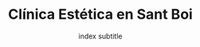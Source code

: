 ---
layout: pages/_landing1.njk
permalink: /
metaTitle: Clínica Estética en Sant Boi | Especialistas en Belleza y Salud
metaDescription: Descubre la mejor clínica estética en Sant Boi. Ofrecemos tratamientos faciales, corporales, y cirugía estética con resultados excepcionales. ¡Reserva tu consulta hoy!
metaKeywords: clínica estética Sant Boi, tratamientos faciales Sant Boi, cirugía estética Sant Boi, medicina estética Sant Boi, rejuvenecimiento facial, liposucción, botox, belleza y salud
metaRobots: index, follow
title: Clínica Estética en Sant Boi
hero_title: Tu clínica estética en Sant Boi
hero_description:  ¿Buscas mejorar tu apariencia? Somos los especialistas que necesitas

hero_description2:  La especialización en tratamientos estéticos y de belleza, conlleva un conocimiento extraordinario en la materia

hero_btn: CONSULTA ONLINE
introbenefits_title: Somos especialistas
introbenefits_subtitle: ¿Tienes algún problema estético?

introbenefits_1title: Tratamientos Faciales

introbenefits_1description: Realizamos tratamientos faciales personalizados, desde limpieza profunda hasta rejuvenecimiento facial, utilizando técnicas avanzadas y productos de alta calidad.

introbenefits_2title: Cirugía Estética
introbenefits_2description: ¿Estás pensando en someterte a una cirugía estética? Nos especializamos en una amplia gama de procedimientos quirúrgicos, asegurando resultados naturales y seguros.

introbenefits_3title: Tratamientos Corporales

introbenefits_3description: Ofrecemos tratamientos corporales para moldear y tonificar tu cuerpo, incluyendo liposucción, tratamientos reductores y masajes terapéuticos.


introbenefits_4title: Medicina Estética
introbenefits_4description: Aplicamos técnicas de medicina estética como rellenos dérmicos, botox y mesoterapia para mejorar tu apariencia sin necesidad de cirugía.

whytitle1_title: BIENVENIDOS A CLÍNICA ESTÉTICA SANT BOI
whytitle1_subtitle: -Clínica Estética Sant Boi- nace de la fusión de especialistas en tratamientos estéticos y médicos, ofreciendo una amplia gama de servicios tanto para hombres como para mujeres.

whytitle1_description: Nuestra marca se forma bajo la conciencia de que solo con la especialización se alcanza la excelencia profesional. Trabajamos con altos estándares de calidad, entendiendo que el trabajo bien hecho solo puede tener un resultado de éxito.

hookfrase: La belleza es nuestra pasión

comentario_1: Los resultados han sido increíbles. Nunca había visto algo así. El equipo de la clínica estética en Sant Boi es excepcional.
comentario_nombre_1: María López
comentario_puesto_1: Directora de Marketing

comentario_2: Estoy encantado con el tratamiento recibido. La profesionalidad y dedicación del personal superaron mis expectativas. ¡Recomiendo esta clínica sin dudarlo!
comentario_nombre_2: Carlos Sánchez
comentario_puesto_2: Gerente de Operaciones

comentario_3: ¡Qué experiencia tan maravillosa! Los resultados hablan por sí solos. Gracias a todo el equipo por su increíble trabajo y atención.
comentario_nombre_3: Laura Martínez
comentario_puesto_3: Jefa de Ventas



servicios: SERVICIOS
servicios_description: Contamos con un equipo de profesionales altamente cualificados para gestionar todas tus necesidades estéticas y de salud, asegurando resultados óptimos y personalizados.

servicio1_title: Tratamientos Faciales Personalizados
servicio1_content: Somos un referente en la región para tratamientos faciales personalizados, colaboramos con las mejores marcas y técnicas para asegurar tu satisfacción.

servicio2_title: 
servicio2_content: 

servicio3_title: Tratamientos Corporales
servicio3_content: Si deseas mejorar la apariencia de tu cuerpo, ofrecemos tratamientos corporales avanzados, adaptados a tus necesidades específicas.

servicio4_title: Medicina Estética
servicio4_content: Ofrecemos tratamientos de medicina estética para rejuvenecer tu piel y mejorar tu apariencia de manera no invasiva.

servicio5_title: Asesoramiento Nutricional
servicio5_content: Te asesoramos para alcanzar tus objetivos estéticos a través de un plan nutricional personalizado, mejorando tu bienestar general.

servicio6_title: Tratamientos Anti-Aging
servicio6_content: Ofrecemos tratamientos anti-envejecimiento que incluyen terapias con células madre y otros procedimientos innovadores para mantener tu piel joven y saludable.

whytitle2_title: Somos la -mejor clínica estética en Sant Boi-
whytitle2_subtitle: Expertos en asesoramiento, gestión y realización de tratamientos estéticos
whytitle2_description: -Tratamientos Faciales- ^^ -Cirugía Estética- ^^ -Medicina Estética-

whytitle3_title: Todo bajo Control

whytitle3_subtitle: 
whytitle3_description: -Claridad- ^^ Cada cliente tendrá acceso a una extranet para ver en tiempo real la situación de su tratamiento ^^  -Transparencia- ^^  Todo tratamiento se realiza con un plan detallado, especificando cada paso y su coste asociado.
hookfraseimagen: La belleza es poder

content_text_title1: Clínica especialista en estética en Sant Boi
content_text_subtitle1: Clínica especialista en estética en Sant Boi
content_text_text1: En Clínica Estética Sant Boi somos un equipo de expertos en tratamientos estéticos y estamos preparados para asesorarte y orientarte. Tenemos años de experiencia atendiendo este tipo de necesidades y en la realización de procedimientos estéticos. Nos ponemos en el lugar de nuestros clientes para ofrecerles un trato personalizado y para defender sus intereses y deseos. ** Nuestros -especialistas en estética- en Sant Boi analizarán y estudiarán tu caso para poderte asesorar si necesitas mejorar tu apariencia, someterte a una cirugía o simplemente recibir consejos de belleza. ** Asimismo conocemos la materia en cuanto a qué es lo que hay que hacer y cómo hay que actuar ante cualquier necesidad estética o de salud relacionada con la belleza.
content_text_title2: Explorando Soluciones Innovadoras
content_text_subtitle2: Tecnología y Creatividad al Servicio de Tus Necesidades
content_text_text2: En nuestra búsqueda constante por ofrecer las mejores soluciones, combinamos las últimas tendencias tecnológicas con un enfoque creativo único. Nuestro objetivo es proporcionarte herramientas efectivas y eficientes que se adapten perfectamente a tus requerimientos y superen tus expectativas.
subtitle: index subtitle
image: index image
content_2: index content_2

footer_1: clinicaesteticasantboi.es
footer_2: En clinicaesteticasantboi.es nos avala la confianza de nuestros pacientes y nuestra dedicación a la excelencia.
footer_3: © clinicaesteticasantboi.es, 2024 / All Rights Reserved.
footer_4: Clínica estética Sant Boi
---